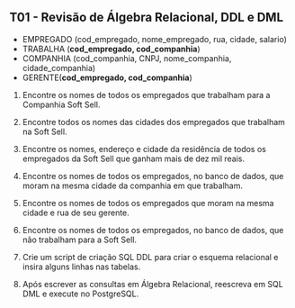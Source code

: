 ## T01 - Revisão de Álgebra Relacional, DDL e DML

* EMPREGADO (cod_empregado, nome_empregado, rua, cidade, salario)
* TRABALHA (__**cod_empregado,  cod_companhia**__)
* COMPANHIA (cod_companhia, CNPJ, nome_companhia, cidade_companhia)
* GERENTE(__**cod_empregado, cod_companhia**__)

1. Encontre os nomes de todos os empregados que trabalham para a Companhia Soft Sell.

2. Encontre todos os nomes das cidades dos empregados que trabalham na Soft Sell.

3. Encontre os nomes, endereço e cidade da residência de todos os empregados da Soft Sell que ganham mais de dez mil reais.

4. Encontre os nomes de todos os empregados, no banco de dados, que moram na mesma cidade da companhia em que trabalham.

5. Encontre os nomes de todos os empregados que moram na mesma cidade e rua de seu gerente.

6. Encontre os nomes de todos os empregados, no banco de dados, que não trabalham para a Soft Sell.

7. Crie um script de criação SQL DDL para criar o esquema relacional e insira alguns linhas nas tabelas.

8. Após escrever as consultas em Álgebra Relacional, reescreva em SQL DML e execute no PostgreSQL.